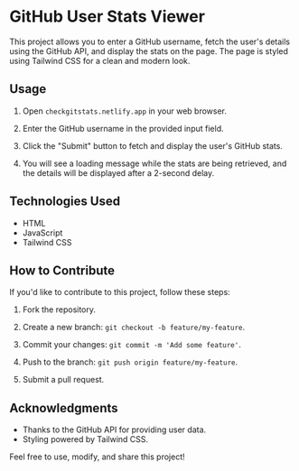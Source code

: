 # GitHub User Stats Viewer

This project allows you to enter a GitHub username, fetch the user's details using the GitHub API, and display the stats on the page. The page is styled using Tailwind CSS for a clean and modern look.

## Usage

1. Open `checkgitstats.netlify.app` in your web browser.

2. Enter the GitHub username in the provided input field.

3. Click the "Submit" button to fetch and display the user's GitHub stats.

4. You will see a loading message while the stats are being retrieved, and the details will be displayed after a 2-second delay.

## Technologies Used

- HTML
- JavaScript
- Tailwind CSS

## How to Contribute

If you'd like to contribute to this project, follow these steps:

1. Fork the repository.

2. Create a new branch: `git checkout -b feature/my-feature`.

3. Commit your changes: `git commit -m 'Add some feature'`.

4. Push to the branch: `git push origin feature/my-feature`.

5. Submit a pull request.

## Acknowledgments

- Thanks to the GitHub API for providing user data.
- Styling powered by Tailwind CSS.

Feel free to use, modify, and share this project!
